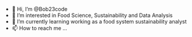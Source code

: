 - 👋 Hi, I’m @Bob23code
- 👀 I’m interested in Food Science, Sustainability and Data Analysis
- 🌱 I’m currently learning working as a food system sustainability analyst 
- 📫 How to reach me ...

<!---
Bob23code/Bob23code is a ✨ special ✨ repository because its `README.md` (this file) appears on your GitHub profile.
You can click the Preview link to take a look at your changes.
--->
